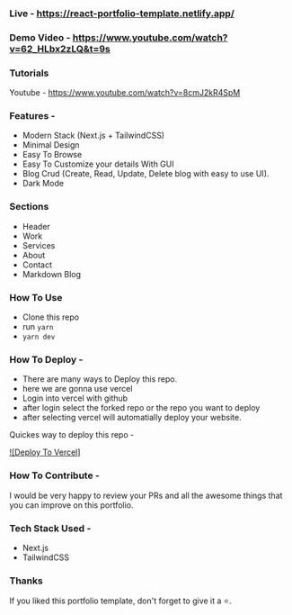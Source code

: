 <!-- ![thumbnail](https://user-images.githubusercontent.com/16558205/180779213-ea740975-3df1-460a-a964-0a623ee25872.png) -->

### Live - https://react-portfolio-template.netlify.app/

### Demo Video - https://www.youtube.com/watch?v=62_HLbx2zLQ&t=9s

### Tutorials

Youtube - https://www.youtube.com/watch?v=8cmJ2kR4SpM

<!-- Blog - https://blog.chetanverma.com/how-to-build-a-portfolio-website-using-nextjs-and-tailwindcss -->

### Features - 

- Modern Stack (Next.js + TailwindCSS)
- Minimal Design
- Easy To Browse
- Easy To Customize your details With GUI
- Blog Crud (Create, Read, Update, Delete blog with easy to use UI).
- Dark Mode


### Sections

- Header
- Work
- Services
- About
- Contact
- Markdown Blog


### How To Use

- Clone this repo
- run `yarn`
- `yarn dev`


### How To Deploy - 

- There are many ways to Deploy this repo.
- here we are gonna use vercel
- Login into vercel with github
- after login select the forked repo or the repo you want to deploy
- after selecting vercel will automatially deploy your website.

Quickes way to deploy this repo - 

[![Deploy To Vercel]](https://vercel.com/new)


### How To Contribute - 

I would be very happy to review your PRs and all the awesome things that you can improve on this portfolio.


### Tech Stack Used - 
- Next.js
- TailwindCSS


### Thanks

If you liked this portfolio template, don't forget to give it a ⭐.







